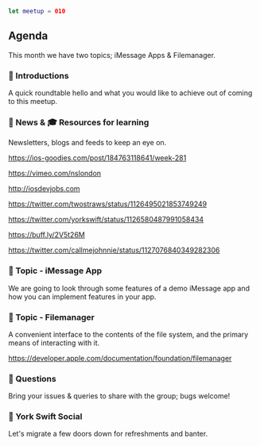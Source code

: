 ```swift

let meetup = 010

```

## Agenda 

This month we have two topics; iMessage Apps & Filemanager.

### 🖖 Introductions

A quick roundtable hello and what you would like to achieve out of coming to this meetup.

### 📢 News & 🎓 Resources for learning

Newsletters, blogs and feeds to keep an eye on.

https://ios-goodies.com/post/184763118641/week-281

https://vimeo.com/nslondon

http://iosdevjobs.com

https://twitter.com/twostraws/status/1126495021853749249

https://twitter.com/yorkswift/status/1126580487991058434

https://buff.ly/2V5t26M

https://twitter.com/callmejohnnie/status/1127076840349282306

### 🚀 Topic - iMessage App

We are going to look through some features of a demo iMessage app and how you can implement features in your app.

### 🚀 Topic - Filemanager

A convenient interface to the contents of the file system, and the primary means of interacting with it.

https://developer.apple.com/documentation/foundation/filemanager


### 🙋 Questions

Bring your issues & queries to share with the group; bugs welcome!

### 🍻 York Swift Social 

Let's migrate a few doors down for refreshments and banter. 

